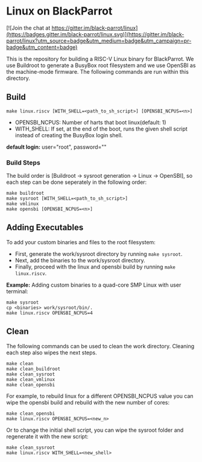 # Linux on BlackParrot

[![Join the chat at https://gitter.im/black-parrot/linux](https://badges.gitter.im/black-parrot/linux.svg)](https://gitter.im/black-parrot/linux?utm_source=badge&utm_medium=badge&utm_campaign=pr-badge&utm_content=badge)

This is the repository for building a RISC-V Linux binary for BlackParrot.
We use Buildroot to generate a BusyBox root filesystem and we use OpenSBI as the machine-mode firmware.
The following commands are run within this directory.

## Build
```
make linux.riscv [WITH_SHELL=<path_to_sh_script>] [OPENSBI_NCPUS=<n>]
```
* OPENSBI\_NCPUS: Number of harts that boot linux(default: 1)
* WITH\_SHELL: If set, at the end of the boot, runs the given shell script instead of creating the BusyBox login shell.

**default login:** user="root", password=""

### Build Steps
The build order is [Buildroot -> sysroot generation -> Linux -> OpenSBI], so each step can be done seperately in the following order:
```
make buildroot
make sysroot [WITH_SHELL=<path_to_sh_script>]
make vmlinux
make opensbi [OPENSBI_NCPUS=<n>]
```

## Adding Executables
To add your custom binaries and files to the root filesystem:
- First, generate the work/sysroot directory by running `make sysroot`.
- Next, add the binaries to the work/sysroot directory.
- Finally, proceed with the linux and opensbi build by running `make linux.riscv`.

**Example:** Adding custom binaries to a quad-core SMP Linux with user terminal:
```
make sysroot
cp <binaries> work/sysroot/bin/.
make linux.riscv OPENSBI_NCPUS=4
```

## Clean
The following commands can be used to clean the work directory. Cleaning each step also wipes the next steps.
```
make clean
make clean_buildroot
make clean_sysroot
make clean_vmlinux
make clean_opensbi
```

For example, to rebuild linux for a different OPENSBI\_NCPUS value you can wipe the opensbi build and rebuild with the new number of cores:
```
make clean_opensbi
make linux.riscv OPENSBI_NCPUS=<new_n>
```

Or to change the initial shell script, you can wipe the sysroot folder and regenerate it with the new script:
```
make clean_sysroot
make linux.riscv WITH_SHELL=<new_shell>
```
